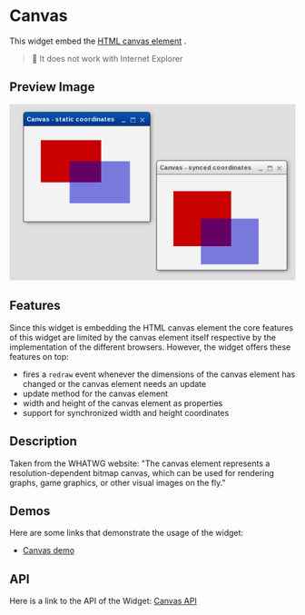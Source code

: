 # Canvas

This widget embed the
[HTML canvas element](https://developer.mozilla.org/de/docs/Web/API/HTMLCanvasElement)
.

> :memo: It does not work with Internet Explorer

## Preview Image

![canvas.png](canvas.png)

## Features

Since this widget is embedding the HTML canvas element the core features of this
widget are limited by the canvas element itself respective by the implementation
of the different browsers. However, the widget offers these features on top:

- fires a `redraw` event whenever the dimensions of the canvas element has
  changed or the canvas element needs an update
- update method for the canvas element
- width and height of the canvas element as properties
- support for synchronized width and height coordinates

## Description

Taken from the WHATWG website: "The canvas element represents a
resolution-dependent bitmap canvas, which can be used for rendering graphs, game
graphics, or other visual images on the fly."

## Demos

Here are some links that demonstrate the usage of the widget:

- [Canvas demo](apps://demobrowser/#widget-Canvas.html)

## API

Here is a link to the API of the Widget:
[Canvas API](apps://apiviewer/#qx.ui.embed.Canvas)
